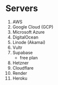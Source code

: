 # Servers

1. AWS
2. Google Cloud (GCP)
3. Microsoft Azure
4. DigitalOcean
5. Linode (Akamai)
6. Vultr
7. Supabase
    - free plan
8. Hetzner
9. Cloudflare
10. Render
11. Heroku


